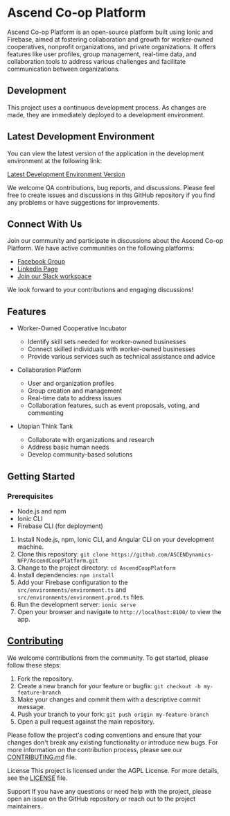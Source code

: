 # Ascend Co-op Platform

Ascend Co-op Platform is an open-source platform built using Ionic and Firebase, aimed at fostering collaboration and growth for worker-owned cooperatives, nonprofit organizations, and private organizations. It offers features like user profiles, group management, real-time data, and collaboration tools to address various challenges and facilitate communication between organizations.

## Development
This project uses a continuous development process. As changes are made, they are immediately deployed to a development environment.

## Latest Development Environment
You can view the latest version of the application in the development environment at the following link: 

[Latest Development Environment Version](https://ascendcoopplatform-dev.web.app/)

We welcome QA contributions, bug reports, and discussions. Please feel free to create issues and discussions in this GitHub repository if you find any problems or have suggestions for improvements.

## Connect With Us
Join our community and participate in discussions about the Ascend Co-op Platform. We have active communities on the following platforms:

- [Facebook Group](https://www.facebook.com/groups/ascendynamics)
- [LinkedIn Page](https://www.linkedin.com/company/ascendynamics-nfp)
- [Join our Slack workspace](https://join.slack.com/t/ascendynamicsnfp/shared_invite/zt-1vkqh53sw-BchYV8NmOhOOkRIp8~L~xw)

We look forward to your contributions and engaging discussions!

## Features

- Worker-Owned Cooperative Incubator

  - Identify skill sets needed for worker-owned businesses
  - Connect skilled individuals with worker-owned businesses
  - Provide various services such as technical assistance and advice

- Collaboration Platform

  - User and organization profiles
  - Group creation and management
  - Real-time data to address issues
  - Collaboration features, such as event proposals, voting, and commenting

- Utopian Think Tank
  - Collaborate with organizations and research
  - Address basic human needs
  - Develop community-based solutions

## Getting Started

### Prerequisites

- Node.js and npm
- Ionic CLI
- Firebase CLI (for deployment)

1. Install Node.js, npm, Ionic CLI, and Angular CLI on your development machine.
2. Clone this repository: `git clone https://github.com/ASCENDynamics-NFP/AscendCoopPlatform.git`
3. Change to the project directory: `cd AscendCoopPlatform`
4. Install dependencies: `npm install`
5. Add your Firebase configuration to the `src/environments/environment.ts` and `src/environments/environment.prod.ts` files.
6. Run the development server: `ionic serve`
7. Open your browser and navigate to `http://localhost:8100/` to view the app.

## [Contributing](CONTRIBUTING.md)

We welcome contributions from the community. To get started, please follow these steps:

1. Fork the repository.
2. Create a new branch for your feature or bugfix: `git checkout -b my-feature-branch`
3. Make your changes and commit them with a descriptive commit message.
4. Push your branch to your fork: `git push origin my-feature-branch`
5. Open a pull request against the main repository.

Please follow the project's coding conventions and ensure that your changes don't break any existing functionality or introduce new bugs. For more information on the contribution process, please see our [CONTRIBUTING.md](CONTRIBUTING.md) file.

License
This project is licensed under the AGPL License. For more details, see the [LICENSE](https://opensource.org/license/agpl-v3) file.

Support
If you have any questions or need help with the project, please open an issue on the GitHub repository or reach out to the project maintainers.
